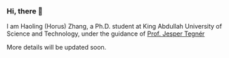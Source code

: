 ### Hi, there 👋

I am Haoling (Horus) Zhang, a Ph.D. student at King Abdullah University of Science and Technology, under the guidance of [Prof. Jesper Tegnér](https://scholar.google.com/citations?user=_DUppAgAAAAJ)

More details will be updated soon.
